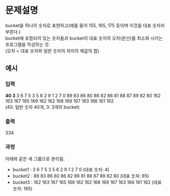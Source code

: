 # 문제설명
bucket을 하나의 숫자로 표현하고(예를 들어 155, 165, 175 등이며 이것을 대표 숫자라 부른다.)  
bucket에 포함되어 있는 숫자들과 bucket의 대표 숫자의 오차(분산)를 최소화 시키는 프로그램을 작성하는 것.  
(오차 = 대표 숫자와 일반 숫자의 차이의 제곱의 합)  
  
## 예시
### 입력
**40 3** 3 6 7 5 3 5 6 2 9 1 2 7 0 89 83 86 80 86 82 86 81 88 87 89 82 80 162 163 167 165 169 162 162 168 169 167 163 166 161 162  
(40: 일반 숫자 40개, 3: 3개의 bucket)
### 출력
334
### 과정
아래와 같은 세 그룹으로 분리됨.
- bucket1 : 3 6 7 5 3 5 6 2 9 1 2 7 0 (대표 숫자: 4)
- bucket2 : 89 83 86 80 86 82 86 81 88 87 89 82 80 (대표 숫자: 85)
- bucket3 : 162 163 167 165 169 162 162 168 169 167 163 166 161 162 (대표 숫자: 165)
